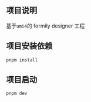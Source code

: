## 项目说明

基于`umi4`的 formily designer 工程

## 项目安装依赖

```sh
pnpm install
```

## 项目启动

```sh
pnpm dev
```
